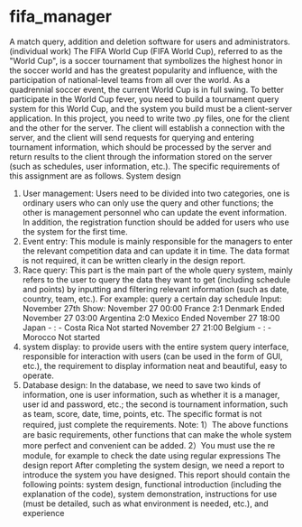 # fifa_manager
A match query, addition and deletion software for users and administrators. (individual work)
The FIFA World Cup (FIFA World Cup), referred to as the "World Cup", is a soccer tournament 
that symbolizes the highest honor in the soccer world and has the greatest popularity and 
influence, with the participation of national-level teams from all over the world. As a 
quadrennial soccer event, the current World Cup is in full swing.
To better participate in the World Cup fever, you need to build a tournament query system 
for this World Cup, and the system you build must be a client-server application. In this 
project, you need to write two .py files, one for the client and the other for the server. The 
client will establish a connection with the server, and the client will send requests for querying 
and entering tournament information, which should be processed by the server and return 
results to the client through the information stored on the server (such as schedules, user 
information, etc.). The specific requirements of this assignment are as follows.
System design
1. User management: Users need to be divided into two categories, one is ordinary users who 
can only use the query and other functions; the other is management personnel who can 
update the event information. In addition, the registration function should be added for users 
who use the system for the first time.
2. Event entry: This module is mainly responsible for the managers to enter the relevant 
competition data and can update it in time. The data format is not required, it can be written 
clearly in the design report.
3. Race query: This part is the main part of the whole query system, mainly refers to the user 
to query the data they want to get (including schedule and points) by inputting and filtering 
relevant information (such as date, country, team, etc.).
For example: query a certain day schedule
Input: November 27th
Show: November 27 00:00 France 2:1 Denmark Ended
 November 27 03:00 Argentina 2:0 Mexico Ended
November 27 18:00 Japan - : - Costa Rica Not started
November 27 21:00 Belgium - : - Morocco Not started
4. system display: to provide users with the entire system query interface, responsible for 
interaction with users (can be used in the form of GUI, etc.), the requirement to display 
information neat and beautiful, easy to operate.
5. Database design: In the database, we need to save two kinds of information, one is user 
information, such as whether it is a manager, user id and password, etc.; the second is 
tournament information, such as team, score, date, time, points, etc. The specific format is not 
required, just complete the requirements.
Note: 1）The above functions are basic requirements, other functions that can make the 
whole system more perfect and convenient can be added.
 2）You must use the re module, for example to check the date using regular 
expressions
The design report
After completing the system design, we need a report to introduce the system you have 
designed. This report should contain the following points: system design, functional 
introduction (including the explanation of the code), system demonstration, instructions for 
use (must be detailed, such as what environment is needed, etc.), and experience
